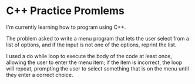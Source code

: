 # C++ Practice Promlems

I'm currently learning how to program using C++. 

The problem asked to write a menu program that lets the user select from a list of options, and if the input is not one of the options, reprint the list.

I used a do while loop to execute the body of the code at least once, allowing the user to enter the menu item; if the item is incorrect, the loop will repeat, prompting the user to select something that is on the menu until they enter a correct choice.
